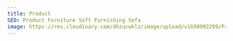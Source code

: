 ```yaml
---
title: Product
SEO: Product Furniture Soft Furnishing Sofa
image: https://res.cloudinary.com/dhzucwklz/image/upload/v1698992289/Products/_OSB2071_qsjpw3.jpg
---
```

